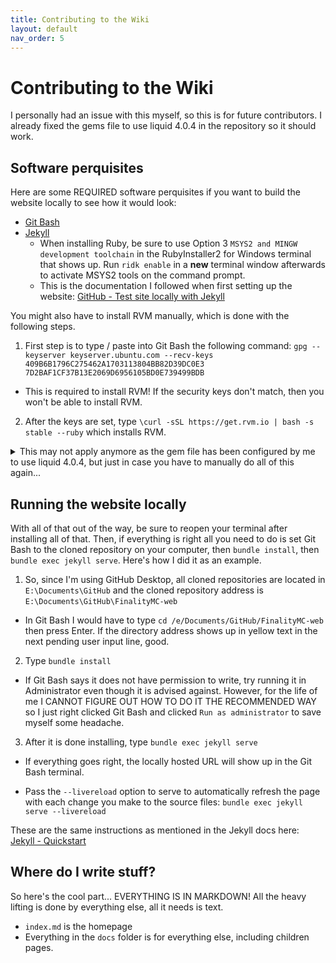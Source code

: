 ```yaml
---
title: Contributing to the Wiki
layout: default
nav_order: 5
---
```


# Contributing to the Wiki

I personally had an issue with this myself, so this is for future contributors. I already fixed the gems file to use liquid 4.0.4 in the repository so it should work.

## Software perquisites
Here are some REQUIRED software perquisites if you want to build the website locally to see how it would look:
* [Git Bash](https://git-scm.com/downloads)
* [Jekyll](https://jekyllrb.com/docs/installation/)
  * When installing Ruby, be sure to use Option 3 `MSYS2 and MINGW development toolchain` in the RubyInstaller2 for Windows terminal that shows up. Run `ridk enable` in a **new** terminal window afterwards to activate MSYS2 tools on the command prompt.
  * This is the documentation I followed when first setting up the website: [GitHub - Test site locally with Jekyll](https://docs.github.com/en/pages/setting-up-a-github-pages-site-with-jekyll/testing-your-github-pages-site-locally-with-jekyll)

You might also have to install RVM manually, which is done with the following steps.
1. First step is to type / paste into Git Bash the following command: `gpg --keyserver keyserver.ubuntu.com --recv-keys 409B6B1796C275462A1703113804BB82D39DC0E3 7D2BAF1CF37B13E2069D6956105BD0E739499BDB` 
  * This is required to install RVM! If the security keys don't match, then you won't be able to install RVM.
2. After the keys are set, type `\curl -sSL https://get.rvm.io | bash -s stable --ruby` which installs RVM.

<details>

<summary>This may not apply anymore as the gem file has been configured by me to use liquid 4.0.4, but just in case you have to manually do all of this again...</summary>

You also have to install Liquid version 4.0.4 instead of 4.0.3, otherwise you will get an error that says something like `"undefined method: tainted"`. Now of course, this isn't exactly what was said, but this is what fixed it. The command to install v4.0.4 through Git Bash is below.
* `install liquid -v 4.0.4`

You may also need to install webrick, which can be done by typing:
* `bundle add webrick`

</details>

## Running the website locally
With all of that out of the way, be sure to reopen your terminal after installing all of that. Then, if everything is right all you need to do is set Git Bash to the cloned repository on your computer, then `bundle install`, then `bundle exec jekyll serve`. Here's how I did it as an example.

1. So, since I'm using GitHub Desktop, all cloned repositories are located in `E:\Documents\GitHub` and the cloned repository address is `E:\Documents\GitHub\FinalityMC-web`
  * In Git Bash I would have to type `cd /e/Documents/GitHub/FinalityMC-web` then press Enter. If the directory address shows up in yellow text in the next pending user input line, good.
2. Type `bundle install`
  * If Git Bash says it does not have permission to write, try running it in Administrator even though it is advised against. However, for the life of me I CANNOT FIGURE OUT HOW TO DO IT THE RECOMMENDED WAY so I just right clicked Git Bash and clicked `Run as administrator` to save myself some headache.
3. After it is done installing, type `bundle exec jekyll serve`
  * If everything goes right, the locally hosted URL will show up in the Git Bash terminal.

* Pass the `--livereload` option to serve to automatically refresh the page with each change you make to the source files: `bundle exec jekyll serve --livereload`

These are the same instructions as mentioned in the Jekyll docs here: [Jekyll - Quickstart](https://jekyllrb.com/docs/)

## Where do I write stuff?
So here's the cool part... EVERYTHING IS IN MARKDOWN! All the heavy lifting is done by everything else, all it needs is text.
* `index.md` is the homepage
* Everything in the `docs` folder is for everything else, including children pages. 